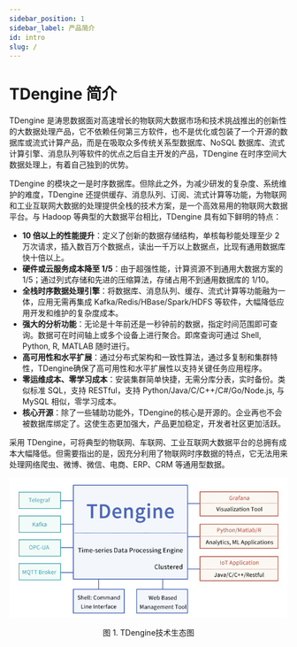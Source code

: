 ```yaml
---
sidebar_position: 1
sidebar_label: 产品简介
id: intro
slug: /
---
```


# TDengine 简介

TDengine 是涛思数据面对高速增长的物联网大数据市场和技术挑战推出的创新性的大数据处理产品，它不依赖任何第三方软件，也不是优化或包装了一个开源的数据库或流式计算产品，而是在吸取众多传统关系型数据库、NoSQL 数据库、流式计算引擎、消息队列等软件的优点之后自主开发的产品，TDengine 在时序空间大数据处理上，有着自己独到的优势。

TDengine 的模块之一是时序数据库。但除此之外，为减少研发的复杂度、系统维护的难度，TDengine 还提供缓存、消息队列、订阅、流式计算等功能，为物联网和工业互联网大数据的处理提供全栈的技术方案，是一个高效易用的物联网大数据平台。与 Hadoop 等典型的大数据平台相比，TDengine 具有如下鲜明的特点：

* __10 倍以上的性能提升__：定义了创新的数据存储结构，单核每秒能处理至少 2 万次请求，插入数百万个数据点，读出一千万以上数据点，比现有通用数据库快十倍以上。
* __硬件或云服务成本降至 1/5__：由于超强性能，计算资源不到通用大数据方案的 1/5；通过列式存储和先进的压缩算法，存储占用不到通用数据库的 1/10。
* __全栈时序数据处理引擎__：将数据库、消息队列、缓存、流式计算等功能融为一体，应用无需再集成 Kafka/Redis/HBase/Spark/HDFS 等软件，大幅降低应用开发和维护的复杂度成本。 
* __强大的分析功能__：无论是十年前还是一秒钟前的数据，指定时间范围即可查询。数据可在时间轴上或多个设备上进行聚合。即席查询可通过 Shell, Python, R, MATLAB 随时进行。
* __高可用性和水平扩展__：通过分布式架构和一致性算法，通过多复制和集群特性，TDengine确保了高可用性和水平扩展性以支持关键任务应用程序。
* __零运维成本、零学习成本__：安装集群简单快捷，无需分库分表，实时备份。类似标准 SQL，支持 RESTful，支持 Python/Java/C/C++/C#/Go/Node.js, 与 MySQL 相似，零学习成本。
* __核心开源__：除了一些辅助功能外，TDengine的核心是开源的。企业再也不会被数据库绑定了。这使生态更加强大，产品更加稳定，开发者社区更加活跃。

采用 TDengine，可将典型的物联网、车联网、工业互联网大数据平台的总拥有成本大幅降低。但需要指出的是，因充分利用了物联网时序数据的特点，它无法用来处理网络爬虫、微博、微信、电商、ERP、CRM 等通用型数据。

![TDengine技术生态图](/img/eco_system.png)
<center>图 1. TDengine技术生态图</center>

